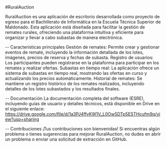 #RuralAuction

RuralAuction es una aplicación de escritorio desarrollada como proyecto de egreso para el Bachillerato de Informática en la Escuela Técnica Superior de Maldonado. Esta aplicación está diseñada para facilitar la gestión de remates rurales, ofreciendo una plataforma intuitiva y eficiente para organizar y llevar a cabo subastas de manera electrónica.

-- Características principales
Gestión de remates: Permite crear y gestionar eventos de remate, incluyendo la información detallada de los lotes, imágenes, precios de reserva y fechas de subasta.
Registro de usuarios: Los participantes pueden registrarse en la plataforma para participar en los remates y realizar ofertas.
Subastas en tiempo real: La aplicación ofrece un sistema de subastas en tiempo real, mostrando las ofertas en curso y actualizando los precios automáticamente.
Historial de remates: Se mantiene un registro histórico de los remates realizados, incluyendo detalles de los lotes subastados y los resultados finales.

-- Documentación
La documentación completa del software (ESRE), incluyendo guías de usuario y detalles técnicos, está disponible en Drive en el siguiente enlace: https://drive.google.com/file/d/1a3PJ4ffvKW1V_L0Ow5DTp5ESTHcufm9q/view?usp=sharing

-- Contribuciones
¡Tus contribuciones son bienvenidas! Si encuentras algún problema o tienes sugerencias para mejorar RuralAuction, no dudes en abrir un problema o enviar una solicitud de extracción en GitHub.
